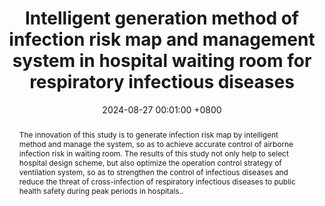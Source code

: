---
title:          "Intelligent generation method of infection risk map and management system in hospital waiting room for respiratory infectious diseases"
date:           2024-08-27 00:01:00 +0800
selected:       true
pub:            "Journal of Building Engineering"
pub_date:       "2024"
abstract: >-
 The innovation of this study is to generate infection risk map by intelligent method and manage the system, so as to achieve accurate control of airborne infection risk in waiting room. The results of this study not only help to select hospital design scheme, but also optimize the operation control strategy of ventilation system, so as to strengthen the control of infectious diseases and reduce the threat of cross-infection of respiratory infectious diseases to public health safety during peak periods in hospitals..
cover:          /assets/images/covers/cover2.jpg
authors:
- Guanhua Qu#,Zenghui Liu#,Lei Ren*,Gang Liu*.
links:
  Paper: https://www.sciencedirect.com/science/article/pii/S2352710224021399?via%3Dihub
---